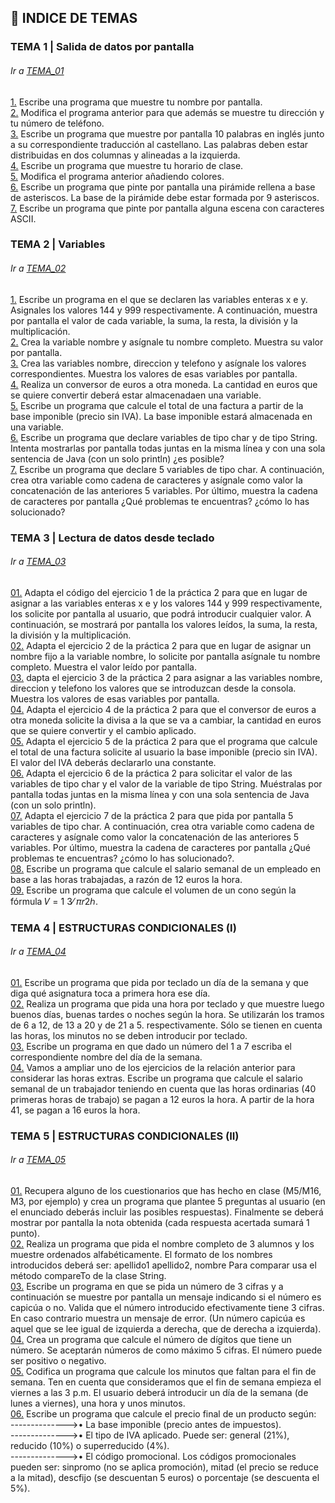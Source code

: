 ## :file_folder: INDICE DE TEMAS

<a name="tema1"/>

### TEMA 1 | Salida de datos por pantalla
###### Ir a [TEMA_01](https://github.com/m0ltr3x/aprende-java-con-m0ltr3x/tree/main/TEMA_01)

[1.](https://github.com/m0ltr3x/aprende-java-con-m0ltr3x/blob/main/TEMA_01/Ejercicio1.java) Escribe una programa que muestre tu nombre por pantalla.  
[2.](https://github.com/m0ltr3x/aprende-java-con-m0ltr3x/blob/main/TEMA_01/ejercicio2.java) Modifica el programa anterior para que además se muestre tu dirección y tu número de teléfono.  
[3.](https://github.com/m0ltr3x/aprende-java-con-m0ltr3x/blob/main/TEMA_01/ejercicio3.java) Escribe un programa que muestre por pantalla 10 palabras en inglés junto a su correspondiente traducción al castellano. Las palabras deben estar
distribuidas en dos columnas y alineadas a la izquierda.  
[4.](https://github.com/m0ltr3x/aprende-java-con-m0ltr3x/blob/main/TEMA_01/ejercicio4.java) Escribe un programa que muestre tu horario de clase.  
[5.](https://github.com/m0ltr3x/aprende-java-con-m0ltr3x/blob/main/TEMA_01/ejercicio5.java) Modifica el programa anterior añadiendo colores.  
[6.](https://github.com/m0ltr3x/aprende-java-con-m0ltr3x/blob/main/TEMA_01/ejercicio6.java) Escribe un programa que pinte por pantalla una pirámide rellena a base de asteriscos. La base de la pirámide debe estar formada por 9 asteriscos.  
[7.](https://github.com/m0ltr3x/aprende-java-con-m0ltr3x/blob/main/TEMA_01/ejercicio7.java) Escribe un programa que pinte por pantalla alguna escena con caracteres ASCII.  

<a name="tema2"/>

### TEMA 2 | Variables
###### Ir a [TEMA_02](https://github.com/m0ltr3x/aprende-java-con-m0ltr3x/tree/main/TEMA_02)

[1.](https://github.com/m0ltr3x/aprende-java-con-m0ltr3x/blob/main/TEMA_02/ejercicio1.java) Escribe un programa en el que se declaren las variables enteras x e y. Asignales los valores 144 y 999 respectivamente. A continuación, muestra por pantalla el valor de cada variable, la suma, la resta, la división y la multiplicación.  
[2.](https://github.com/m0ltr3x/aprende-java-con-m0ltr3x/blob/main/TEMA_02/ejercicio2.java) Crea la variable nombre y asígnale tu nombre completo. Muestra su valor por pantalla.  
[3.](https://github.com/m0ltr3x/aprende-java-con-m0ltr3x/blob/main/TEMA_02/ejercicio3.java) Crea las variables nombre, direccion y telefono y asígnale los valores correspondientes. Muestra los valores de esas variables por pantalla.  
[4.](https://github.com/m0ltr3x/aprende-java-con-m0ltr3x/blob/main/TEMA_02/ejercicio4.java) Realiza un conversor de euros a otra moneda. La cantidad en euros que se quiere convertir deberá estar almacenadaen una variable.  
[5.](https://github.com/m0ltr3x/aprende-java-con-m0ltr3x/blob/main/TEMA_02/ejercicio5.java)  Escribe un programa que calcule el total de una factura a partir de la base imponible (precio sin IVA). La base imponible estará almacenada en una variable.  
[6.](https://github.com/m0ltr3x/aprende-java-con-m0ltr3x/blob/main/TEMA_02/ejercicio6.java) Escribe un programa que declare variables de tipo char y de tipo String. Intenta mostrarlas por pantalla todas juntas en la misma línea y con una sola sentencia de Java (con un solo println) ¿es posible?  
[7.](https://github.com/m0ltr3x/aprende-java-con-m0ltr3x/blob/main/TEMA_02/ejercicio7.java) Escribe un programa que declare 5 variables de tipo char. A continuación, crea otra variable como cadena de caracteres y asígnale como valor la concatenación de las anteriores 5 variables. Por último, muestra la cadena de caracteres por pantalla ¿Qué problemas te encuentras? ¿cómo lo has solucionado?   

<a name="tema3"/>

### TEMA 3 | Lectura de datos desde teclado
###### Ir a [TEMA_03](https://github.com/m0ltr3x/aprende-java-con-m0ltr3x/tree/main/TEMA_03)

[01.](https://github.com/m0ltr3x/aprende-java-con-m0ltr3x/blob/main/TEMA_03/ejercicio1.java) Adapta el código del ejercicio 1 de la práctica 2 para que en lugar de asignar a las variables enteras x e y los valores 144 y 999 respectivamente, los solicite por pantalla al usuario, que podrá introducir cualquier valor. A continuación, se mostrará por pantalla los valores leídos, la suma, la resta, la división y la multiplicación.   
[02.](https://github.com/m0ltr3x/aprende-java-con-m0ltr3x/blob/main/TEMA_03/ejercicio2.java) Adapta el ejercicio 2 de la práctica 2 para que en lugar de asignar un nombre fijo a la variable nombre, lo solicite por pantalla asígnale tu nombre completo. Muestra el valor leído por pantalla.   
[03.](https://github.com/m0ltr3x/aprende-java-con-m0ltr3x/blob/main/TEMA_03/ejercicio3.java) dapta el ejercicio 3 de la práctica 2 para asignar a las variables nombre, direccion y telefono los valores que se introduzcan desde la consola. Muestra los valores de esas variables por pantalla.   
[04.](https://github.com/m0ltr3x/aprende-java-con-m0ltr3x/blob/main/TEMA_03/ejercicio4.java) Adapta el ejercicio 4 de la práctica 2 para que el conversor de euros a otra moneda solicite la divisa a la que se va a cambiar, la cantidad en euros que se quiere convertir y el cambio aplicado.   
[05.](https://github.com/m0ltr3x/aprende-java-con-m0ltr3x/blob/main/TEMA_03/ejercicio5.java)   Adapta el ejercicio 5 de la práctica 2 para que el programa que calcule el total de una factura solicite al usuario la base imponible (precio sin IVA). El valor del IVA deberás declararlo una constante.  
[06.](https://github.com/m0ltr3x/aprende-java-con-m0ltr3x/blob/main/TEMA_03/ejercicio6.java)  Adapta el ejercicio 6 de la práctica 2 para solicitar el valor de las variables de tipo char y el valor de la variable de tipo String. Muéstralas por pantalla todas juntas en la misma línea y con una sola sentencia de Java (con un solo println).   
[07.](https://github.com/m0ltr3x/aprende-java-con-m0ltr3x/blob/main/TEMA_03/ejercicio7.java)  Adapta el ejercicio 7 de la práctica 2 para que pida por pantalla 5 variables de tipo char. A continuación, crea otra variable como cadena de caracteres y asígnale como valor la concatenación de las anteriores 5 variables. Por último, muestra la cadena de caracteres por pantalla ¿Qué problemas te encuentras? ¿cómo lo has solucionado?.   
[08.](https://github.com/m0ltr3x/aprende-java-con-m0ltr3x/blob/main/TEMA_03/ejercicio8.java)  Escribe un programa que calcule el salario semanal de un empleado en base a las horas trabajadas, a razón de 12 euros la hora.   
[09.](https://github.com/m0ltr3x/aprende-java-con-m0ltr3x/blob/main/TEMA_03/ejercicio9.java)  Escribe un programa que calcule el volumen de un cono según la fórmula 𝑉 = 1 3⁄ 𝜋𝑟2ℎ.   

<a name="tema4"/>

### TEMA 4 | ESTRUCTURAS CONDICIONALES (I)
###### Ir a [TEMA_04](https://github.com/m0ltr3x/aprende-java-con-m0ltr3x/tree/main/TEMA_04)

[01.](https://github.com/m0ltr3x/aprende-java-con-m0ltr3x/blob/main/TEMA_04/ejercicio1.java) Escribe un programa que pida por teclado un día de la semana y que diga qué asignatura toca a primera hora ese día.   
[02.](https://github.com/m0ltr3x/aprende-java-con-m0ltr3x/blob/main/TEMA_04/ejercicio2.java) Realiza un programa que pida una hora por teclado y que muestre luego buenos días, buenas tardes o noches según la hora. Se utilizarán los tramos de 6 a 12, de 13 a 20 y de 21 a 5. respectivamente. Sólo se tienen en cuenta las horas, los minutos no se deben introducir por teclado.    
[03.](https://github.com/m0ltr3x/aprende-java-con-m0ltr3x/blob/main/TEMA_04/ejercicio3.java) Escribe un programa en que dado un número del 1 a 7 escriba el correspondiente nombre del día de la semana.      
[04.](https://github.com/m0ltr3x/aprende-java-con-m0ltr3x/blob/main/TEMA_04/ejercicio4.java) Vamos a ampliar uno de los ejercicios de la relación anterior para considerar las horas extras. Escribe un programa que calcule el salario semanal de un trabajador teniendo en cuenta que las horas ordinarias (40 primeras horas de trabajo) se pagan a 12 euros la hora. A partir de la hora 41, se pagan a 16 euros la hora.  

<a name="tema5"/>

### TEMA 5 | ESTRUCTURAS CONDICIONALES (II)
###### Ir a [TEMA_05](https://github.com/m0ltr3x/aprende-java-con-m0ltr3x/tree/main/TEMA_05)

[01.](https://github.com/m0ltr3x/aprende-java-con-m0ltr3x/blob/main/TEMA_05/ejercicio1.java) Recupera alguno de los cuestionarios que has hecho en clase (M5/M16, M3, por ejemplo) y crea un programa que plantee 5 preguntas al usuario (en el enunciado deberás incluir las posibles respuestas). Finalmente se deberá mostrar por pantalla la nota obtenida (cada respuesta acertada sumará 1 punto).   
[02.](https://github.com/m0ltr3x/aprende-java-con-m0ltr3x/blob/main/TEMA_05/ejercicio2.java) Realiza un programa que pida el nombre completo de 3 alumnos y los muestre ordenados alfabéticamente. El formato de los nombres introducidos deberá ser: apellido1 apellido2, nombre Para comparar usa el método compareTo de la clase String.   
[03.](https://github.com/m0ltr3x/aprende-java-con-m0ltr3x/blob/main/TEMA_05/ejercicio3.java) Escribe un programa en que se pida un número de 3 cifras y a continuación se muestre por pantalla un mensaje indicando si el número es capicúa o no. Valida que el número introducido efectivamente tiene 3 cifras. En caso contrario muestra un mensaje de error. (Un número capicúa es aquel que se lee igual de izquierda a derecha, que de derecha a izquierda).   
[04.](https://github.com/m0ltr3x/aprende-java-con-m0ltr3x/blob/main/TEMA_05/ejercicio4.java) Crea un programa que calcule el número de dígitos que tiene un número. Se aceptarán números de como máximo 5 cifras. El número puede ser positivo o negativo.  
[05.](https://github.com/m0ltr3x/aprende-java-con-m0ltr3x/blob/main/TEMA_05/ejercicio5.java) Codifica un programa que calcule los minutos que faltan para el fin de semana. Ten en cuenta que consideramos que el fin de semana empieza el viernes a las 3 p.m. El usuario deberá introducir un día de la semana (de lunes a viernes), una hora y unos minutos.   
[06.](https://github.com/m0ltr3x/aprende-java-con-m0ltr3x/blob/main/TEMA_05/ejercicio6.java) Escribe un programa que calcule el precio final de un producto según:   
-------------->• La base imponible (precio antes de impuestos).  
-------------->• El tipo de IVA aplicado. Puede ser: general (21%), reducido (10%) o superreducido (4%).   
-------------->• El código promocional. Los códigos promocionales pueden ser: sinpromo (no se aplica promoción), mitad (el precio se reduce a la mitad), descfijo (se descuentan 5 euros) o porcentaje (se descuenta el 5%).   
